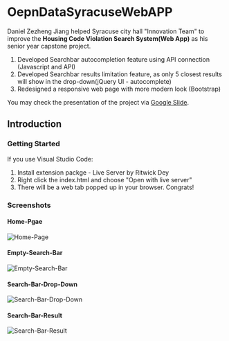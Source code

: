 # OepnDataSyracuseWebAPP

Daniel Zezheng Jiang helped Syracuse city hall "Innovation Team" to improve the **Housing Code Violation Search System(Web App)** as his senior year capstone project. 

1. Developed Searchbar autocompletion feature using API connection (Javascript and API)
2. Developed Searchbar results limitation feature, as only 5 closest results will show  in the drop-down(jQuery UI - autocomplete)
3. Redesigned a responsive web page with more modern look (Bootstrap)
 
You may check the presentation of the project via [Google Slide](https://docs.google.com/presentation/d/1_mdiGW0WsQ2BflyE7O_UgKL5pSBK9_BGoxjq55T77NQ/edit?usp=sharing). 

## **Introduction**

### Getting Started
If you use Visual Studio Code:
1. Install extension packge - Live Server by Ritwick Dey
2. Right click the index.html and choose "Open with live server"
3. There will be a web tab popped up in your browser. Congrats!

### Screenshots 
#### Home-Pgae
![Home-Page](https://user-images.githubusercontent.com/35544956/82733363-2a94ab80-9cc8-11ea-8f7c-1680dac3f76e.jpg)
#### Empty-Search-Bar
![Empty-Search-Bar](https://user-images.githubusercontent.com/35544956/82733414-6def1a00-9cc8-11ea-8969-a59957ff5d0c.jpg)
#### Search-Bar-Drop-Down
![Search-Bar-Drop-Down](https://user-images.githubusercontent.com/35544956/82733428-83644400-9cc8-11ea-9fe9-a11f212bb324.jpg)
#### Search-Bar-Result
![Search-Bar-Result](https://user-images.githubusercontent.com/35544956/82733443-9545e700-9cc8-11ea-931f-607962649fc7.jpg)


 

</div>